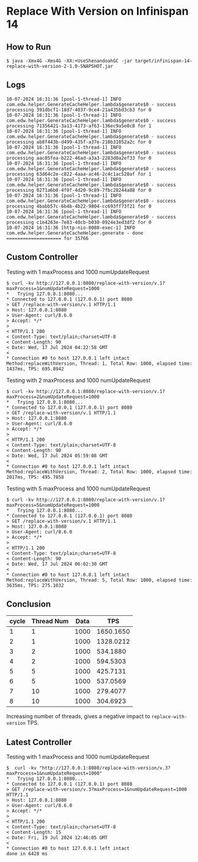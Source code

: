 # Replace With Version on Infinispan 14

## How to Run
```
$ java -Xmx4G -Xms4G -XX:+UseShenandoahGC -jar target/infinispan-14-replace-with-version-2-1.0-SNAPSHOT.jar
```

## Logs
```
10-07-2024 16:31:36 [pool-1-thread-1] INFO  com.edw.helper.GenerateCacheHelper.lambda$generate$0 - success processing 391dbcf1-18d7-4037-9ce4-21a435bd3cb3 for 0
10-07-2024 16:31:36 [pool-1-thread-1] INFO  com.edw.helper.GenerateCacheHelper.lambda$generate$0 - success processing 71356421-3a13-4173-af63-136ec9a5e0c8 for 1
10-07-2024 16:31:36 [pool-1-thread-1] INFO  com.edw.helper.GenerateCacheHelper.lambda$generate$0 - success processing ab8f443b-d499-435f-a37e-210b31052a2c for 0
10-07-2024 16:31:36 [pool-1-thread-1] INFO  com.edw.helper.GenerateCacheHelper.lambda$generate$0 - success processing aac05fea-b222-46ad-a3a3-2283d0a2ef33 for 0
10-07-2024 16:31:36 [pool-1-thread-1] INFO  com.edw.helper.GenerateCacheHelper.lambda$generate$0 - success processing 63d64c2e-c822-4aaa-ac46-2c4c1ac520af for 1
10-07-2024 16:31:36 [pool-1-thread-1] INFO  com.edw.helper.GenerateCacheHelper.lambda$generate$0 - success processing 0271a6b0-4f0f-4d20-9c89-7fbc28244a88 for 0
10-07-2024 16:31:36 [pool-1-thread-1] INFO  com.edw.helper.GenerateCacheHelper.lambda$generate$0 - success processing 4babb57c-6b4b-4b22-9804-cc693ff73f21 for 0
10-07-2024 16:31:36 [pool-1-thread-1] INFO  com.edw.helper.GenerateCacheHelper.lambda$generate$0 - success processing c1e4263e-7e83-40cb-b030-0924e3ed3df2 for 0
10-07-2024 16:31:36 [http-nio-8080-exec-1] INFO  com.edw.helper.GenerateCacheHelper.generate - done ==================== for 35766
```

## Custom Controller

Testing with 1 maxProcess and 1000 numUpdateRequest 

```
$ curl -kv http://127.0.0.1:8080/replace-with-version/v.1?maxProcess=1&numUpdateRequest=1000
*   Trying 127.0.0.1:8080...
* Connected to 127.0.0.1 (127.0.0.1) port 8080
> GET /replace-with-version/v.1 HTTP/1.1
> Host: 127.0.0.1:8080
> User-Agent: curl/8.6.0
> Accept: */*
>
< HTTP/1.1 200
< Content-Type: text/plain;charset=UTF-8
< Content-Length: 90
< Date: Wed, 17 Jul 2024 04:22:58 GMT
<
* Connection #0 to host 127.0.0.1 left intact
Method:replaceWithVersion, Thread: 1, Total Row: 1000, elapsed time: 1437ms, TPS: 695.8942
```

Testing with 2 maxProcess and 1000 numUpdateRequest 
```
$ curl -kv http://127.0.0.1:8080/replace-with-version/v.1?maxProcess=2&numUpdateRequest=1000
*   Trying 127.0.0.1:8080...
* Connected to 127.0.0.1 (127.0.0.1) port 8080
> GET /replace-with-version/v.1 HTTP/1.1
> Host: 127.0.0.1:8080
> User-Agent: curl/8.6.0
> Accept: */*
>
< HTTP/1.1 200
< Content-Type: text/plain;charset=UTF-8
< Content-Length: 90
< Date: Wed, 17 Jul 2024 05:59:08 GMT
<
* Connection #0 to host 127.0.0.1 left intact
Method:replaceWithVersion, Thread: 2, Total Row: 1000, elapsed time: 2017ms, TPS: 495.7858
```


Testing with 5 maxProcess and 1000 numUpdateRequest
```
$ curl -kv http://127.0.0.1:8080/replace-with-version/v.1?maxProcess=5&numUpdateRequest=1000
*   Trying 127.0.0.1:8080...
* Connected to 127.0.0.1 (127.0.0.1) port 8080
> GET /replace-with-version/v.1 HTTP/1.1
> Host: 127.0.0.1:8080
> User-Agent: curl/8.6.0
> Accept: */*
>
< HTTP/1.1 200
< Content-Type: text/plain;charset=UTF-8
< Content-Length: 90
< Date: Wed, 17 Jul 2024 06:02:30 GMT
<
* Connection #0 to host 127.0.0.1 left intact
Method:replaceWithVersion, Thread: 5, Total Row: 1000, elapsed time: 3635ms, TPS: 275.1032
```

## Conclusion

| cycle | Thread Num | Data | TPS      |
|-------|------------|------|----------|
| 1     | 1          | 1000 | 1650.1650|
| 2     | 1          | 1000 | 1328.0212|
| 3     | 2          | 1000 | 534.1880 |
| 4     | 2          | 1000 | 594.5303 |
| 5     | 5          | 1000 | 425.7131 |
| 6     | 5          | 1000 | 537.0569 |
| 7     | 10         | 1000 | 279.4077 |
| 8     | 10         | 1000 | 304.6923 |

Increasing number of threads, gives a negative impact to `replace-with-version` TPS. 

## Latest Controller

Testing with 1 maxProcess and 1000 numUpdateRequest

```
$  curl -kv "http://127.0.0.1:8080/replace-with-version/v.3?maxProcess=1&numUpdateRequest=1000"
*   Trying 127.0.0.1:8080...
* Connected to 127.0.0.1 (127.0.0.1) port 8080
> GET /replace-with-version/v.3?maxProcess=1&numUpdateRequest=1000 HTTP/1.1
> Host: 127.0.0.1:8080
> User-Agent: curl/8.6.0
> Accept: */*
>
< HTTP/1.1 200
< Content-Type: text/plain;charset=UTF-8
< Content-Length: 15
< Date: Fri, 19 Jul 2024 12:46:05 GMT
<
* Connection #0 to host 127.0.0.1 left intact
done in 6428 ms
```
